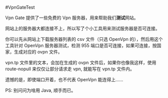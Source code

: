 #VpnGateTest

Vpn Gate 提供了一些免费的 Vpn 服务器，用来帮助我们**测试**网站。

网站上的服务器大都连接不上，所以写了个小工具用来测试服务器是否可连接。

你可以先从网站上下载服务器列表的 csv 文件（只选 OpenVpn 的），然后用这个工具针对 OpenVpn 服务器测试，检测 955 端口是否可连接，如果可连接，按国家，生成对应的 ovpn 文件。

vpn.tp 文件里的文本，会加在生成的 ovpn 文件后，如果你也像我这样，使用 route-nopull 来仅仅让部分请求走 vpn, 就能写在 vpn.tp 文件内。

遗憾的是，即使端口开着，也不代表 OpenVpn 能连得上……

PS: 别问问为啥用 Java, 顺手而已。
